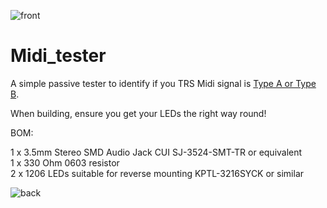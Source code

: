 ![front](https://user-images.githubusercontent.com/1890544/171835093-67065fdd-d8d0-4514-a8ca-9529d9f6e2af.jpg)

# Midi_tester

A simple passive tester to identify if you TRS Midi signal is [Type A or Type B](https://minimidi.world/). 

When building, ensure you get your LEDs the right way round!  

BOM: 

1 x 3.5mm Stereo SMD Audio Jack CUI SJ-3524-SMT-TR or equivalent  
1 x 330 Ohm 0603 resistor  
2 x 1206 LEDs suitable for reverse mounting KPTL-3216SYCK or similar  

![back](https://user-images.githubusercontent.com/1890544/171835080-4ae0571b-04e1-4c9e-bc88-7f06f1514569.jpg)

